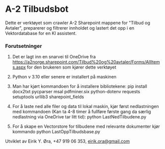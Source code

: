 # A-2 Tilbudsbot
Dette er verktøyet som crawler A-2 Sharepoint mappene for "Tilbud og Avtaler", preparerer og filtrerer innholdet og lastert det opp i en Vektordatabase for en KI assistent.

### Forutsetninger
1. Det er lagt inn en snarvei til OneDrive fra https://a2norge.sharepoint.com/Tilbud%20og%20avtaler/Forms/AllItems.aspx for den brukeren som kjører dette verktøyet

2. Python v 3.10 eller senere er installert på maskinen

3. Man har kjørt kommandoen for å installere bibliotekene:
   pip install docx2txt pycparser msal pdfminer.six python-dotenv requests setuptools urllib3 sharepoint_fields

4. For å laste ned alle filer og data til lokal maskin, kjør først nedlastningen med kommandoen (Kan ta 4-8 timer å fullføre første gang da særlig nedlastning via OneDrive tar litt tid):
   python LastNedTilbudene.py

5. For å skape en Vectorstore for tilbudene med relevante dokumenter kjør kommando
   python LastOppTilbudsbase.py


Utviklet av Eirik Y. Øra, +47  919 06 353, eirik.ora@gmail.com 

